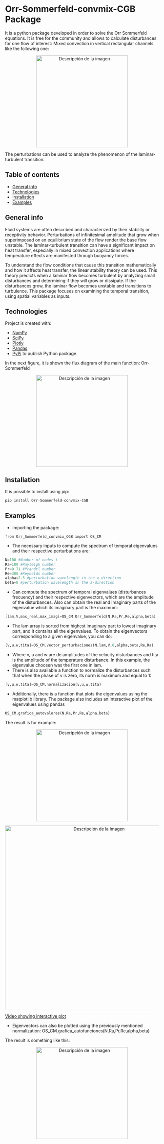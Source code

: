 # Orr-Sommerfeld-convmix-CGB Package
It is a python package developed in order to solve the Orr Sommerfeld equations. It is free for the community and allows to calculate disturbances for one flow of interest: Mixed convection in vertical rectangular channels like the following one: 

<p align="center">
  <img src="https://gitlab.com/mecom-cnea-os/orr-sommerfeld-convmix-cgb/-/raw/main/Examples/Canal.png" alt="Descripción de la imagen" width="300px">
</p>

The perturbations can be used to analyze the phenomenon of the laminar-turbulent transition. 

## Table of contents
* [General info](#general-info)
* [Technologies](#technologies)
* [Installation](#installation)
* [Examples](#examples)

## General info

Fluid systems are often described and characterized by their stability or receptivity behavior. Perturbations of infinitesimal amplitude that grow when superimposed on an equilibrium state of the flow render the base flow unstable.
The laminar-turbulent transition can have a significant impact on heat transfer, especially in mixed convection applications where temperature effects are manifested through buoyancy forces.

To understand the flow conditions that cause this transition mathematically and how it affects heat transfer, the linear stability theory can be used. This theory predicts when a laminar flow becomes turbulent by analyzing small disturbances and determining if they will grow or dissipate. If the disturbances grow, the laminar flow becomes unstable and transitions to turbulence. This package focuses on examining the temporal transition, using spatial variables as inputs.

## Technologies
Project is created with:
* [NumPy](https://numpy.org/)
* [SciPy](https://scipy.org/)
* [Plotly](https://plotly.com/)
* [Pandas](https://pandas.pydata.org/)
* [PyPi](https://pypi.org/) to publish Python package.

In the next figure, it is shown the flux diagram of the main function: Orr-Sommerfeld

<p align="center">
  <img src="https://gitlab.com/mecom-cnea-os/orr-sommerfeld-convmix-cgb/-/raw/main/Examples/Funciones.png" alt="Descripción de la imagen" width="300px">
</p>

## Installation
It is possible to install using pip:
```Python
pip install Orr-Sommerfeld-convmix-CGB
```
## Examples
* Importing the package:
```Python3.9
from Orr_Sommerfeld_convmix_CGB import OS_CM
```
* The necessary inputs to compute the spectrum of temporal eigenvalues and their respective perturbations are:
```Python
N=100 #Number of nodes t
Ra=100 #Rayleigh number
Pr=0.71 #Prandtl number
Re=300 #Reynolds number
alpha=2.5 #perturbation wavelength in the x-direction
beta=0 #perturbation wavelength in the z-direction
```
* Can compute the spectrum of temporal eigenvalues (disturbances frecuency) and their respective eigenvectors, which are the amplitude of the disturbances. Also can obtain the real and imaginary parts of the eigenvalue which its imaginary part is the maximum:
```Python
[lam,V,max_real,max_imag]=OS_CM.Orr_Sommerfeld(N,Ra,Pr,Re,alpha,beta)
```
* The lam array is sorted from highest imaginary part to lowest imaginary part, and it contains all the eigenvalues. To obtain the eigenvectors corresponding to a given eigenvalue, you can do:
```Python
[v,u,w,tita]=OS_CM.vector_perturbaciones(N,lam,V,0,alpha,beta,Re,Ra)
```
* Where v, u and w are de amplitudes of the velocity disturbances and tita is the amplitude of the temperature disturbance. In this example, the eigenvalue choosen was the first one in lam. 
* There is also available a function to normalize the disturbances such that when the phase of v is zero, its norm is maximum and equal to 1:
```Python
[v,u,w,tita]=OS_CM.normalizacion(v,u,w,tita)
```
* Additionally, there is a function that plots the eigenvalues using the matplotlib library. The package also includes an interactive plot of the eigenvalues using pandas
```Python
OS_CM.grafica_autovalores(N,Ra,Pr,Re,alpha,beta)
```
The result is for example:

<p align="center">
  <img src="https://gitlab.com/mecom-cnea-os/orr-sommerfeld-convmix-cgb/-/raw/main/Examples/ejautovalores1.png" alt="Descripción de la imagen" width="300px">
</p>

<p align="center">
  <img src="https://gitlab.com/mecom-cnea-os/orr-sommerfeld-convmix-cgb/-/raw/main/Examples/ejemploautovalores.png" alt="Descripción de la imagen" width="600px">
</p>

[Video showing interactive plot](https://gitlab.com/mecom-cnea-os/orr-sommerfeld-convmix-cgb/-/raw/main/Examples/output_video.webm)
* Eigenvectors can also be plotted using the previously mentioned normalization:
OS_CM.grafica_autofunciones(N,Ra,Pr,Re,alpha,beta)

The result is something like this:

<p align="center">
  <img src="https://gitlab.com/mecom-cnea-os/orr-sommerfeld-convmix-cgb/-/raw/main/Examples/autofunciongod.png" alt="Descripción de la imagen" width="300px">
</p>
